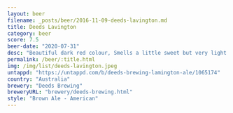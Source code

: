 ```yaml
---
layout: beer
filename: _posts/beer/2016-11-09-deeds-lavington.md
title: Deeds Lavington
category: beer
score: 7.5
beer-date: "2020-07-31"
desc: "Beautiful dark red colour, Smells a little sweet but very light. Doesn’t taste much like lamington but it’s a nice soft stout"
permalink: /beer/:title.html
img: /img/list/deeds-lavington.jpeg
untappd: "https://untappd.com/b/deeds-brewing-lamington-ale/1065174"
country: "Australia"
brewery: "Deeds Brewing"
breweryURL: "brewery/deeds-brewing.html"
style: "Brown Ale - American"
---
```

